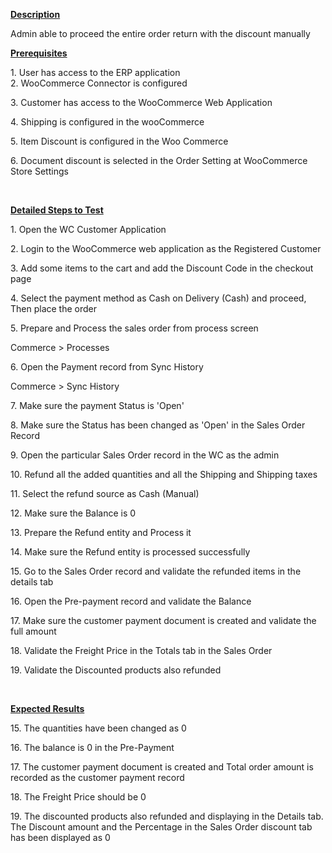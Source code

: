 
<p><u><strong>Description</strong></u></p>
<p>Admin able to proceed the entire order return with the discount manually&nbsp;</p>
<p><u><strong>Prerequisites</strong></u></p>
<p>1. User has access to the ERP application<br />2. WooCommerce Connector is configured</p>
<p>3. Customer has access to the WooCommerce Web Application</p>
<p>4. Shipping is configured in the wooCommerce</p>
<p>5. Item Discount is configured in the Woo Commerce</p>
<p>6. Document discount is selected in the Order Setting at WooCommerce Store Settings</p>
<p>&nbsp;</p>
<p><u><strong>Detailed Steps to Test</strong></u></p>
<p>1. Open the WC Customer Application</p>
<p>2. Login to the WooCommerce web application as the Registered Customer</p>
<p>3. Add some items to the cart and add the Discount Code in the checkout page</p>
<p>4. Select the payment method as Cash on Delivery (Cash) and proceed, Then place the order</p>
<p>5. Prepare and Process the sales order from process screen</p>
<p>Commerce &gt; Processes</p>
<p>6. Open the Payment record from Sync History</p>
<p>Commerce &gt; Sync History</p>
<p>7. Make sure the payment Status is 'Open'</p>
<p>8. Make sure the Status has been changed as 'Open' in the Sales Order Record</p>
<p>9. Open the particular Sales Order record in the WC as the admin</p>
<p>10. Refund all the added quantities and all the Shipping and Shipping taxes</p>
<p>11. Select the refund source as Cash (Manual)</p>
<p>12. Make sure the Balance is 0</p>
<p>13. Prepare the Refund entity and Process it</p>
<p>14. Make sure the Refund entity is processed successfully</p>
<p>15. Go to the Sales Order record and validate the refunded items in the details tab</p>
<p>16. Open the Pre-payment record and validate the Balance</p>
<p>17. Make sure the customer payment document is created and validate the full amount</p>
<p>18. Validate the Freight Price in the Totals tab in the Sales Order</p>
<p>19. Validate the Discounted products also refunded</p>
<p>&nbsp;</p>
<p><u><strong>Expected Results</strong></u></p>
<p>15. The quantities have been changed as 0</p>
<p>16. The balance is 0 in the Pre-Payment</p>
<p>17. The customer payment document is created and Total order amount is recorded as the customer payment record</p>
<p>18. The&nbsp;Freight Price should be 0</p>
<p>19. The discounted products also refunded and displaying in the Details tab. The Discount amount and the Percentage in the Sales Order discount tab has been displayed as 0</p>
